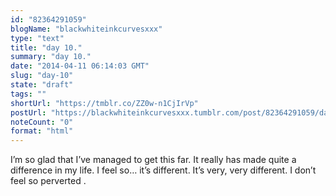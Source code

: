 ```yaml
---
id: "82364291059"
blogName: "blackwhiteinkcurvesxxx"
type: "text"
title: "day 10."
summary: "day 10."
date: "2014-04-11 06:14:03 GMT"
slug: "day-10"
state: "draft"
tags: ""
shortUrl: "https://tmblr.co/ZZ0w-n1CjIrVp"
postUrl: "https://blackwhiteinkcurvesxxx.tumblr.com/post/82364291059/day-10"
noteCount: "0"
format: "html"
---
```


I’m so glad that I’ve managed to get this far. It really has made quite a difference in my life. I feel so… it’s different. It’s very, very different. I don’t feel so perverted .